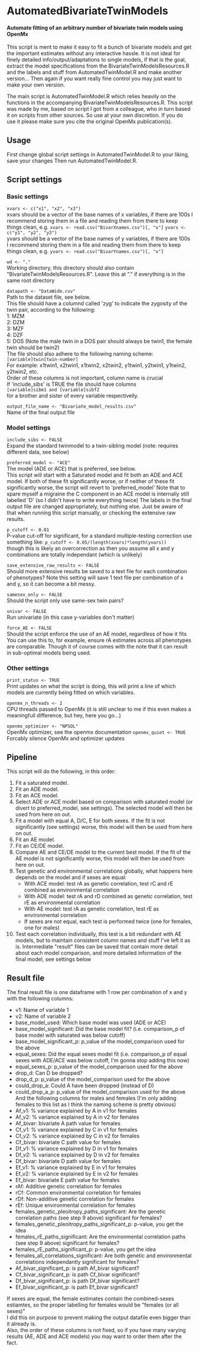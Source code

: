 # AutomatedBivariateTwinModels
#### Automate fitting of an arbitrary number of bivariate twin models using OpenMx  
This script is ment to make it easy to fit a bunch of bivariate models and get the important estimates without any interactive hassle. It is not ideal for finely detailed info/output/adaptations to single models, if that is the goal, extract the model specifications from the BivariateTwinModelsResources.R and the labels and stuff from AutomatedTwinModel.R and make another version... Then again if you want really fine control you may just want to make your own version.

The main script is AutomatedTwinModel.R which relies heavily on the functions in the accompanying BivariateTwinModelsResources.R. This script was made by me, based on script I got from a colleague, who in turn based it on scripts from other sources. So use at your own discretion. If you do use it please make sure you cite the original OpenMx publication(s).

## Usage
First change global script settings in AutomatedTwinModel.R to your liking, save your changes Then run AutomatedTwinModel.R.

## Script settings
### Basic settings
```xvars <- c("x1", "x2", "x3")```  
xvars should be a vector of the base names of x variables, if there are 100s I recommend storing them in a file and reading them from there to keep things clean, e.g. `xvars <- read.csv("BivarXnames.csv")[, "x"]`
```yvars <- c("y1", "y2", "y3")```  
yvars should be a vector of the base names of y variables, if there are 100s I recommend storing them in a file and reading them from there to keep things clean, e.g. `yvars <- read.csv("BivarYnames.csv")[, "x"]`

```wd <- "."```  
Working directory, this directory should also contain "BivariateTwinModelsResources.R". Leave this at "." if everything is in the same root directory

```datapath <- "DataWide.csv"```   
Path to the dataset file, see below.  
This file should have a columnd called 'zyg' to indicate the zygosity of the twin pair, according to the following:  
  1: MZM  
  2: DZM  
  3: MZF  
  4: DZF  
  5: DOS (Note the male twin in a DOS pair should always be twin1, the female twin should be twin2)  
The file should also adhere to the following naming scheme:  
```[variable]twin[twin-number]```  
For example:  x1twin1, x2twin1, x1twin2, x2twin2, y1twin1, y2twin1, y1twin2, y2twin2, etc.    
Order of these columns is not important, column name is crucial  
If 'include_sibs' is TRUE the file should have columns  
```[variable]sibm1 and [variable]sibf2```  
for a brother and sister of every variable respectivelly.

```output_file_name <- "Bivariate_model_results.csv"```  
Name of the final output file

### Model settings

```include_sibs <- FALSE```  
Expand the standard twinmodel to a twin-sibling model (note: requires different data, see below)

```preferred_model <- "ACE"```   
The model (ADE or ACE) that is preferred, see below.  
This script will start with a Saturated model and fit both an ADE and ACE model.
If both of these fit significantly worse, or if neither of these fit significantly worse, the script will revert to 'preferred_model'
Note that to spare myself a migraine the C component in an ACE model is internally still labelled 'D' (so I didn't have to write everything twice)
The labels in the final output file are changed appropriately, but nothing else. Just be aware of that when running this script manually, or checking the extensive raw results.

```p_cutoff <- 0.01```   
P-value cut-off for significant, for a standard multiple-testing correction use something like:
```p_cutoff <- 0.05/(length(xvars)*length(yvars))```  
though this is likely an overcorrection as then you assume all x and y combinations are totally independant (which is unlikely)

```save_extensive_raw_results <- FALSE```   
Should more extensive results be saved to a text file for each combination of phenotypes?
Note this setting will save 1 text file per combination of x and y, so it can become a bit messy.

```samesex_only <- FALSE```    
Should the script only use same-sex twin pairs?

```univar <- FALSE```    
Run univariate (in this case y-variables don't matter)

```force_AE <- FALSE```  
Should the script enforce the use of an AE model, regardless of how it fits
You can use this to, for example, ensure rA estimates across all phenotypes are comparable.
Though it of course comes with the note that it can result in sub-optimal models being used.

### Other settings

```print_status <- TRUE```    
Print updates on what the script is doing, this will print a line of which models are currently being fitted on which variables. 

```openmx_n_threads <- 2```   
CPU threads passed to OpenMx (it is still unclear to me if this even makes a meaningfull difference, but hey, here you go...)

```openmx_optimizer <- "NPSOL"```  
OpenMx optimizer, see the openmx documentation
```openmx_quiet <- TRUE```    
Forcably silence OpenMx and optimizer updates


## Pipeline
This script will do the following, in this order:
  1. Fit a saturated model.
  2. Fit an ADE model.
  3. Fit an ACE model.
  4. Select ADE or ACE model based on comparison with saturated model (or divert to preferred_model, see settings).      The selected model will then be used from here on out.
  5. Fit a model with equal A, D/C, E for both sexes. If the fit is not significantly (see settings) worse, this model will then be used from here on out.
  6. Fit an AE model.
  7. Fit an CE/DE model.
  8. Compare AE and CE/DE model to the current best model. If the fit of the AE model is not significantly worse, this model will then be used from here on out.
  9. Test genetic and environmental correlations globally, what happens here depends on the model and if sexes are equal:
      - With ACE model: test rA as genetic correlation, test rC and rE combined as environmental correlation
      -  With ADE model: test rA and rD combined as genetic correlation, test rE as environmental correlation
      - With AE model: test rA as genetic correlation, test rE as environmental correlation
      - If sexes are not equal, each test is performed twice (one for females, one for males)
 10. Test each correlation individually, this test is a bit redundant with AE models, but to maintain consistent column names and stuff I've left it as is.
 Intermediate "result" files can be saved that contain more detail about each model comparison, and more detailed information of the final model, see settings below

## Result file
The final result file is one dataframe with 1 row per combination of x and y with the following columns:
   - v1: Name of variable 1
   - v2: Name of variable 2
   - base_model_used: Which base model was used (ADE or ACE)
   - base_model_significant: Did the base model fit? (i.e. comparison_p of base model with saturated was below cutoff)
   - base_model_significant_p: p_value of the model_comparison used for the above
   - equal_sexes: Did the equal sexes model fit (i.e. comparison_p of equal sexes with ADE/ACE was below cutoff, I'm gonna stop adding this now)
   - equal_sexes_p: p_value of the model_comparison used for the above
   - drop_d: Can D be dropped?
   - drop_d_p: p_value of the model_comparison used for the above
   - could_drop_a: Could A have been dropped (instead of D)
   - could_drop_a_p: p_value of the model_comparison used for the above
  And the following columns for males and females (I'm only adding females to this list as I think the naming scheme is pretty obvious)
   - Af_v1: % variance explained by A in v1 for females
   - Af_v2: % variance explained by A in v2 for females
   - Af_bivar: bivariate A path value for females
   - Cf_v1: % variance explained by C in v1 for females
   - Cf_v2: % variance explained by C in v2 for females
   - Cf_bivar: bivariate C path value for females
   - Df_v1: % variance explained by D in v1 for females
   - Df_v2: % variance explained by D in v2 for females
   - Df_bivar: bivariate D path value for females
   - Ef_v1: % variance explained by E in v1 for females
   - Ef_v2: % variance explained by E in v2 for females
   - Ef_bivar: bivariate E path value for females
   - rAf: Additive genetic correlation for females
   - rCf: Common environmental correlation for females
   - rDf: Non-additive genetic correlation for females
   - rEf: Unique environmental correlation for females
   - females_genetic_pleoitropy_paths_significant: Are the genetic correlation paths (see step 9 above) significant for females?
   - females_genetic_pleoitropy_paths_significant_p: p-value, you get the idea
   - females_rE_paths_significant: Are the environmental correlation paths (see step 9 above) significant for females?
   - females_rE_paths_significant_p: p-value, you get the idea
   - females_all_correlations_significant: Are both genetic and environmental correlations independantly significant for females?
   - Af_bivar_significant_p: is path Af_bivar significant?
   - Cf_bivar_significant_p: is path Cf_bivar significant?
   - Df_bivar_significant_p: is path Df_bivar significant?
   - Ef_bivar_significant_p: is path Ef_bivar significant?  
 

If sexes are equal, the female estimates contain the combined-sexes estiamtes, so the proper labelling for females would be "females (or all sexes)"  
I did this on purpose to prevent making the output datafile even bigger than it already is.  
Also, the order of these columns is not fixed, so if you have many varying results (AE, ADE and ACE models) you may want to order them after the fact.

